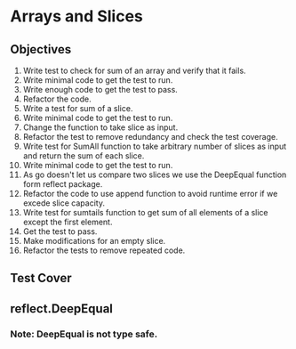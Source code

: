 # Arrays and Slices

## Objectives

1. Write test to check for sum of an array and verify that it fails.
2. Write minimal code to get the test to run.
3. Write enough code to get the test to pass.
4. Refactor the code.
5. Write a test for sum of a slice.
6. Write minimal code to get the test to run.
7. Change the function to take slice as input.
8. Refactor the test to remove redundancy and check the test coverage.
10. Write test for SumAll function to take arbitrary number of slices as input and return the sum of each slice. 
11. Write minimal code to get the test to run.
12. As go doesn't let us compare two slices we use the DeepEqual function form reflect package.
13. Refactor the code to use append function to avoid runtime error if we excede slice capacity.
14. Write test for sumtails function to get sum of all elements of a slice except the first element.
15. Get the test to pass.
16. Make modifications for an empty slice.
17. Refactor the tests to remove repeated code.


## Test Cover

## reflect.DeepEqual
### **Note: DeepEqual is not type safe.** 
